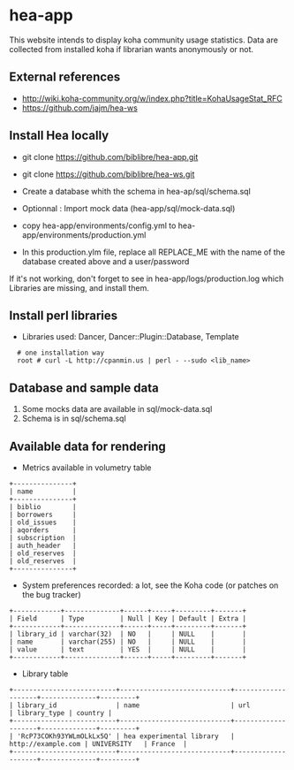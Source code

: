 hea-app
=======

This website intends to display koha community usage statistics. Data are collected from installed koha if librarian wants anonymously or not.

## External references

 * http://wiki.koha-community.org/w/index.php?title=KohaUsageStat_RFC
 * https://github.com/jajm/hea-ws

## Install Hea locally

 * git clone https://github.com/biblibre/hea-app.git
 * git clone https://github.com/biblibre/hea-ws.git

 * Create a database whith the schema in hea-ap/sql/schema.sql
 * Optionnal : Import mock data (hea-app/sql/mock-data.sql)

 * copy hea-app/environments/config.yml to hea-app/environments/production.yml
 * In this production.ylm file, replace all REPLACE_ME with the name of the database created above and a user/password

 If it's not working, don't forget to see in hea-app/logs/production.log which Libraries are missing, and install them.

## Install perl libraries

* Libraries used: Dancer,  Dancer::Plugin::Database, Template
```
  # one installation way
  root # curl -L http://cpanmin.us | perl - --sudo <lib_name>
```

## Database and sample data

 1. Some mocks data are available in sql/mock-data.sql
 2. Schema is in sql/schema.sql 

## Available data for rendering

 * Metrics available in volumetry table
```
+---------------+
| name          |
+---------------+
| biblio        |
| borrowers     |
| old_issues    |
| aqorders      |
| subscription  |
| auth_header   |
| old_reserves  |
| old_reserves  |
+---------------+
```

 * System preferences recorded: a lot, see the Koha code (or patches on the bug tracker)
```
+------------+--------------+------+-----+---------+-------+
| Field      | Type         | Null | Key | Default | Extra |
+------------+--------------+------+-----+---------+-------+
| library_id | varchar(32)  | NO   |     | NULL    |       |
| name       | varchar(255) | NO   |     | NULL    |       |
| value      | text         | YES  |     | NULL    |       |
+------------+--------------+------+-----+---------+-------+
```

 * Library table
```
+--------------------------+----------------------------+--------------------+--------------+---------+
| library_id               | name                       | url                | library_type | country |
+--------------------------+----------------------------+--------------------+--------------+---------+
| 'RcP73COKh93YWLmOLkLx5Q' | hea experimental library   | http://example.com | UNIVERSITY   | France  |
+--------------------------+----------------------------+--------------------+--------------+---------+
```

